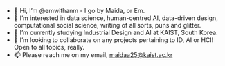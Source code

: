 - 👋 Hi, I’m @emwithanm - I go by Maida, or Em.
- 👀 I’m interested in data science, human-centred AI, data-driven design, computational social science, writing of all sorts, puns and glitter.
- 🌱 I’m currently studying Industrial Design and AI at KAIST, South Korea.
- 💞️ I’m looking to collaborate on any projects pertaining to ID, AI or HCI! Open to all topics, really.
- 📫 Please reach me on my email, maidaa25@kaist.ac.kr

<!---
emwithanm/emwithanm is a ✨ special ✨ repository because its `README.md` (this file) appears on your GitHub profile.
You can click the Preview link to take a look at your changes.
--->
